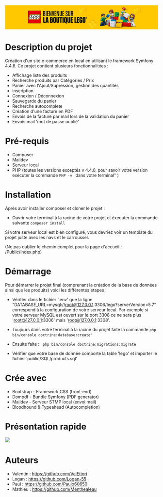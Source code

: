 ![](public/img/lego.jpg)


# Description du projet

Création d'un site e-commerce en local en utilisant le framework Symfony 4.4.8. Ce projet contient plusieurs fonctionnalitées :

- Affichage liste des produits
- Recherche produits par Catégories / Prix
- Panier avec l'Ajout/Supression, gestion des quantités
- Inscription
- Connexion / Déconnexion
- Sauvegarde du panier
- Recherche autocomplete
- Création d'une facture en PDF
- Envois de la facture par mail lors de la validation du panier
- Envois mail 'mot de passe oublié'


# Pré-requis

- Composer
- Maildev
- Serveur local
- PHP (toutes les versions exceptés v 4.4.0, pour savoir votre version exécuter la commande ```PHP -v ``` dans votre terminal" )

# Installation

Après avoir installer composer et cloner le projet :

- Ouvrir votre terminal à la racine de votre projet et éxecuter la commande suivante ```composer install ```

Si votre serveur local est bien configuré, vous devriez voir un template du projet juste avec les navs et le carroussel.

(Ne pas oublier le chemin complet pour la page d'accueil : /Public/index.php)


# Démarrage

Pour démarrer le projet final (comprenant la création de la base de données ainsi que les produits) voici les différentes étapes :

- Vérifier dans le fichier '.env' que la ligne "DATABASE_URL=mysql://root@127.0.0.1:3306/lego?serverVersion=5.7" correspond à la configuration de votre serveur local.
    Par exemple si votre serveur MySQL est ouvert sur le port 3308 ce ne sera plus 'root@127.0.0.1:3306' mais 'root@127.0.0.1:3308'.

- Toujours dans votre terminal à la racine du projet faite la commande ``` php bin/console doctrine:database:create' ```

- Ensuite faite : ```  php bin/console doctrine:migrations:migrate ``` 

- Vérifier que votre base de donnée comporte la table 'lego' et importer le fichier 'public/SQL/products.sql'


# Crée avec

- Bootstrap - Framework CSS (front-end)
- Dompdf - Bundle Symfony (PDF generator)
- Maildev - Serveur STMP local (envoi mail)
- Bloodhound & Typeahead (Autocompletion)

# Présentation rapide

![](public/img/presentation.gif)

# Auteurs

- Valentin : https://github.com/ValEttori
- Logan : https://github.com/Logan-55
- Paul : https://github.com/Paulo60650
- Mathieu : https://github.com/Menthealeau

